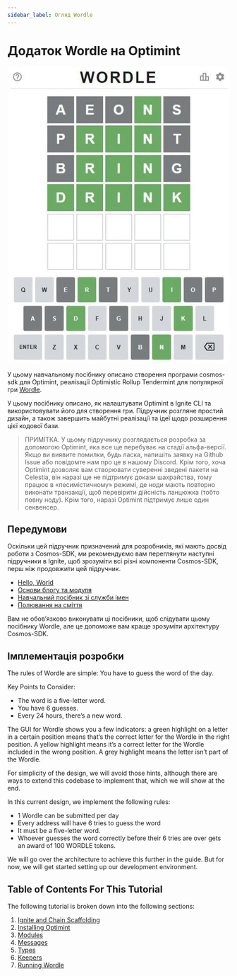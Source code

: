 ```yaml
---
sidebar_label: Огляд Wordle
---
```


# Додаток Wordle на Optimint

![mamaki-testnet](/img/wordle.jpg)

У цьому навчальному посібнику описано створення програми cosmos-sdk для Optimint, реалізації Optimistic Rollup Tendermint для популярної гри [ Wordle](https://www.nytimes.com/games/wordle/index.html).

У цьому посібнику описано, як налаштувати Optimint в Ignite CLI та використовувати його для створення гри. Підручник розгляне простий дизайн, а також завершить майбутні реалізації та ідеї щодо розширення цієї кодової бази.

> ПРИМІТКА. У цьому підручнику розглядається розробка за допомогою Optimint, яка все ще перебуває на стадії альфа-версії. Якщо ви виявите помилки, будь ласка, напишіть заявку на Github Issue або повідомте нам про це в нашому Discord. Крім того, хоча Optimint дозволяє вам створювати суверенні зведені пакети на Celestia, він наразі ще не підтримує докази шахрайства, тому працює в «песимістичному» режимі, де ноди мають повторно виконати транзакції, щоб перевірити дійсність ланцюжка (тобто повну ноду). Крім того, наразі Optimint підтримує лише один секвенсер.

## Передумови

Оскільки цей підручник призначений для розробників, які мають досвід роботи з Cosmos-SDK, ми рекомендуємо вам переглянути наступні підручники в Ignite, щоб зрозуміти всі різні компоненти Cosmos-SDK, перш ніж продовжити цей підручник.

* [Hello, World](https://docs.ignite.com/guide/hello)
* [Основи блогу та модуля](https://docs.ignite.com/guide/blog)
* [Навчальний посібник зі служби імен](https://docs.ignite.com/guide/nameservice)
* [Полювання на сміття](https://docs.ignite.com/guide/scavenge)

Вам не обов’язково виконувати ці посібники, щоб слідувати цьому посібнику Wordle, але це допоможе вам краще зрозуміти архітектуру Cosmos-SDK.

## Імплементація розробки

The rules of Wordle are simple: You have to guess the word of the day.

Key Points to Consider:

* The word is a five-letter word.
* You have 6 guesses.
* Every 24 hours, there’s a new word.

The GUI for Wordle shows you a few indicators: a green highlight on a letter in a certain position means that’s the correct letter for the Wordle in the right position. A yellow highlight means it’s a correct letter for the Wordle included in the wrong position. A grey highlight means the letter isn’t part of the Wordle.

For simplicity of the design, we will avoid those hints, although there are ways to extend this codebase to implement that, which we will show at the end.

In this current design, we implement the following rules:

* 1 Wordle can be submitted per day
* Every address will have 6 tries to guess the word
* It must be a five-letter word.
* Whoever guesses the word correctly before their 6 tries are over gets an award of 100 WORDLE tokens.

We will go over the architecture to achieve this further in the guide. But for now, we will get started setting up our development environment.

## Table of Contents For This Tutorial

The following tutorial is broken down into the following sections:

1. [Ignite and Chain Scaffolding](./scaffold-wordle.md)
2. [Installing Optimint](./install-optimint.md)
3. [Modules](./wordle-module.md)
4. [Messages](./wordle-messages.md)
5. [Types](./wordle-types.md)
6. [Keepers](./wordle-keeper.md)
7. [Running Wordle](./run-wordle.md)
